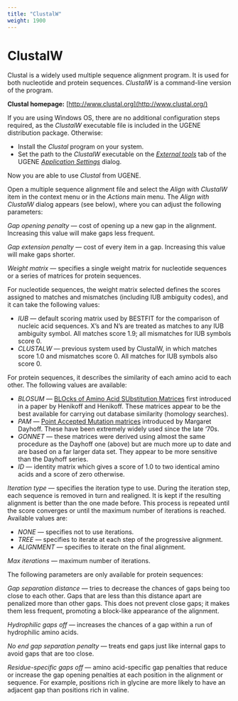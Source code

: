 ```yaml
---
title: "ClustalW"
weight: 1900
---
```


# ClustalW

Clustal is a widely used multiple sequence alignment program. It is used for both nucleotide and protein sequences. _ClustalW_ is a command-line version of the program.

**Clustal homepage:** [http://www.clustal.org](http://www.clustal.org/)

If you are using Windows OS, there are no additional configuration steps required, as the _ClustalW_ executable file is included in the UGENE distribution package. Otherwise:

* Install the _Clustal_ program on your system.
* Set the path to the _ClustalW_ executable on the [_External tools_](external-tools-plugin.md) tab of the UGENE [_Application Settings_](ugene-application-settings.md) dialog.

Now you are able to use _Clustal_ from UGENE.

Open a multiple sequence alignment file and select the _Align with ClustalW_ item in the context menu or in the _Actions_ main menu. The _Align with ClustalW_ dialog appears (see below), where you can adjust the following parameters:

_Gap opening penalty_ — cost of opening up a new gap in the alignment. Increasing this value will make gaps less frequent.

_Gap extension penalty_ — cost of every item in a gap. Increasing this value will make gaps shorter.

_Weight matrix_ — specifies a single weight matrix for nucleotide sequences or a series of matrices for protein sequences.

For nucleotide sequences, the weight matrix selected defines the scores assigned to matches and mismatches (including IUB ambiguity codes), and it can take the following values:

* _IUB_ — default scoring matrix used by BESTFIT for the comparison of nucleic acid sequences. X’s and N’s are treated as matches to any IUB ambiguity symbol. All matches score 1.9; all mismatches for IUB symbols score 0.
* _CLUSTALW_ — previous system used by ClustalW, in which matches score 1.0 and mismatches score 0. All matches for IUB symbols also score 0.

For protein sequences, it describes the similarity of each amino acid to each other. The following values are available:

* _BLOSUM_ — [BLOcks of Amino Acid SUbstitution Matrices](http://en.wikipedia.org/wiki/BLOSUM) first introduced in a paper by Henikoff and Henikoff. These matrices appear to be the best available for carrying out database similarity (homology searches).
* _PAM_ — [Point Accepted Mutation matrices](http://en.wikipedia.org/wiki/Point_Accepted_Mutation) introduced by Margaret Dayhoff. These have been extremely widely used since the late ‘70s.
* _GONNET_ — these matrices were derived using almost the same procedure as the Dayhoff one (above) but are much more up to date and are based on a far larger data set. They appear to be more sensitive than the Dayhoff series.
* _ID_ — identity matrix which gives a score of 1.0 to two identical amino acids and a score of zero otherwise.

_Iteration type_ — specifies the iteration type to use. During the iteration step, each sequence is removed in turn and realigned. It is kept if the resulting alignment is better than the one made before. This process is repeated until the score converges or until the maximum number of iterations is reached. Available values are:

* _NONE_ — specifies not to use iterations.
* _TREE_ — specifies to iterate at each step of the progressive alignment.
* _ALIGNMENT_ — specifies to iterate on the final alignment.

_Max iterations_ — maximum number of iterations.

The following parameters are only available for protein sequences:

_Gap separation distance_ — tries to decrease the chances of gaps being too close to each other. Gaps that are less than this distance apart are penalized more than other gaps. This does not prevent close gaps; it makes them less frequent, promoting a block-like appearance of the alignment.

_Hydrophilic gaps off_ — increases the chances of a gap within a run of hydrophilic amino acids.

_No end gap separation penalty_ — treats end gaps just like internal gaps to avoid gaps that are too close.

_Residue-specific gaps off_ — amino acid-specific gap penalties that reduce or increase the gap opening penalties at each position in the alignment or sequence. For example, positions rich in glycine are more likely to have an adjacent gap than positions rich in valine.